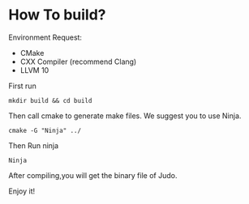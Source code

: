 # How To build?

Environment Request:

- CMake
- CXX Compiler (recommend Clang)
- LLVM 10

First run

```
mkdir build && cd build
```

Then call cmake to generate make files. We suggest you to use Ninja.

```
cmake -G "Ninja" ../
```

Then Run ninja

```
Ninja
```

After compiling,you will get the binary file of Judo.

Enjoy it!
